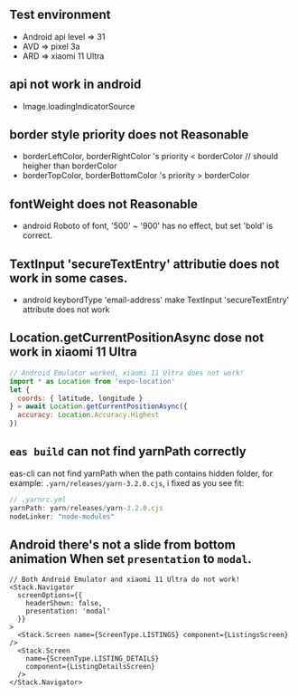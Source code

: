 ## Test environment
- Android api level => 31
- AVD => pixel 3a
- ARD => xiaomi 11 Ultra

## api not work in android
- Image.loadingIndicatorSource

## border style priority does not Reasonable
- borderLeftColor, borderRightColor 's priority < borderColor // should heigher than borderColor
- borderTopColor, borderBottomColor 's priority > borderColor

## fontWeight does not Reasonable
- android Roboto of font, '500' ~ '900' has no effect, but set 'bold' is correct.

## TextInput 'secureTextEntry' attributie does not work in some cases.
- android keybordType 'email-address' make TextInput 'secureTextEntry' attribute does not work

## Location.getCurrentPositionAsync dose not work in xiaomi 11 Ultra

```js
// Android Emulator worked, xiaomi 11 Ultra does not work!
import * as Location from 'expo-location'
let {
  coords: { latitude, longitude }
} = await Location.getCurrentPositionAsync({
  accuracy: Location.Accuracy.Highest
})
```

## `eas build` can not find yarnPath correctly

eas-cli can not find yarnPath when the path contains hidden folder, for example: `.yarn/releases/yarn-3.2.0.cjs`,
i fixed as you see fit:

```js
// .yarnrc.yml
yarnPath: yarn/releases/yarn-3.2.0.cjs
nodeLinker: "node-modules"
```

## Android there's not a slide from bottom animation When set `presentation` to `modal`.

```
// Both Android Emulator and xiaomi 11 Ultra do not work!
<Stack.Navigator
  screenOptions={{
    headerShown: false,
    presentation: 'modal'
  }}
>
  <Stack.Screen name={ScreenType.LISTINGS} component={ListingsScreen} />
  <Stack.Screen
    name={ScreenType.LISTING_DETAILS}
    component={ListingDetailsScreen}
  />
</Stack.Navigator>
```
